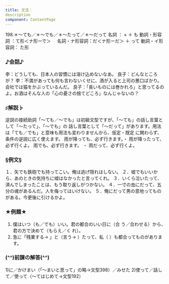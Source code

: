 ```yaml
---
title: 文法：
description
component: ContentPage
---
```



198.＊～ても／＊～でも／＊～たって／＊～だって
名詞 ： × ＋ も
動詞・形容詞 ：て形＜ナ形ーで＞    
名詞・ナ形容詞：だ＜ナ形ーだ＞ ＋ って
動詞・イ形容詞： た形    
### ♪会話♪
李：どうしても、日本人の習慣には溶け込めないなあ。 良子：どんなところが？
李：不満があっても何も言わないくせに、酒が入ると上司の悪口ばかり。会社では猫をかぶっているんだ。 良子：「長いものには巻かれろ」と思ってるのよ。お酒はそんな人の「心の憂さの捨てどころ」なんじゃないの？
### ♯解説♭
逆説の接続助詞「～ても／～でも」は初級文型ですが、「～ても」の話し言葉として「～たって」、「～でも」の 話し言葉として「～だって」があります。用法は「ても／でも」と意味も用法も変わりませんから、仮定・既定 に関わらず、条件の逆説に広く使えます。
雨が降っても、必ず行きます。・ 雨が降ったって、必ず行くよ。 雨でも、必ず行きます。 ・ 雨だって、必ず行くよ。
### §例文§
１．矢でも鉄砲でも持ってこい。俺は逃げ隠れはしない。
２．嘘でもいいから、あのときの気持ちに嘘はなかったと言ってくれ。
３．いくら泣いたって、済んでしまったことは、もう取り返しがつかない。
４．一寸の虫にだって、五分の魂があるんだ。人を侮ってはいけない。
５．俺にだって男の意地ってものがある。今更後に引けるかよ。
### ★例題★
1) 僕はいつ（も／でも）いい。君の都合のいい日に（合 う／合わせる）から、君の方で決めて（もらえ／く
れ）。    
2) 急に「残業する→ 」と（言う→ ）たって、私（ ）も都合ってものがあります。
### (^^)前課の解答(^^)
1)に／かけまい（「～まいと思って」の略→文型398）／みせた
2)使って／話して／使って（～てはじめて→文型192）
